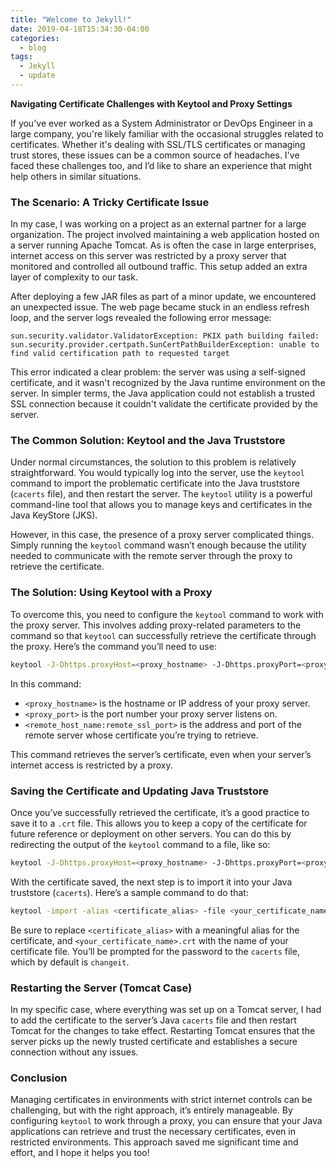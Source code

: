 ```yaml
---
title: "Welcome to Jekyll!"
date: 2019-04-18T15:34:30-04:00
categories:
  - blog
tags:
  - Jekyll
  - update
---
```



**Navigating Certificate Challenges with Keytool and Proxy Settings**

If you've ever worked as a System Administrator or DevOps Engineer in a large company, you're likely familiar with the occasional struggles related to certificates. Whether it's dealing with SSL/TLS certificates or managing trust stores, these issues can be a common source of headaches. I've faced these challenges too, and I’d like to share an experience that might help others in similar situations.

### The Scenario: A Tricky Certificate Issue

In my case, I was working on a project as an external partner for a large organization. The project involved maintaining a web application hosted on a server running Apache Tomcat. As is often the case in large enterprises, internet access on this server was restricted by a proxy server that monitored and controlled all outbound traffic. This setup added an extra layer of complexity to our task.

After deploying a few JAR files as part of a minor update, we encountered an unexpected issue. The web page became stuck in an endless refresh loop, and the server logs revealed the following error message:

```
sun.security.validator.ValidatorException: PKIX path building failed: 
sun.security.provider.certpath.SunCertPathBuilderException: unable to find valid certification path to requested target
```

This error indicated a clear problem: the server was using a self-signed certificate, and it wasn't recognized by the Java runtime environment on the server. In simpler terms, the Java application could not establish a trusted SSL connection because it couldn't validate the certificate provided by the server.

### The Common Solution: Keytool and the Java Truststore

Under normal circumstances, the solution to this problem is relatively straightforward. You would typically log into the server, use the `keytool` command to import the problematic certificate into the Java truststore (`cacerts` file), and then restart the server. The `keytool` utility is a powerful command-line tool that allows you to manage keys and certificates in the Java KeyStore (JKS).

However, in this case, the presence of a proxy server complicated things. Simply running the `keytool` command wasn’t enough because the utility needed to communicate with the remote server through the proxy to retrieve the certificate.

### The Solution: Using Keytool with a Proxy

To overcome this, you need to configure the `keytool` command to work with the proxy server. This involves adding proxy-related parameters to the command so that `keytool` can successfully retrieve the certificate through the proxy. Here’s the command you’ll need to use:

```bash
keytool -J-Dhttps.proxyHost=<proxy_hostname> -J-Dhttps.proxyPort=<proxy_port> -printcert -rfc -sslserver <remote_host_name:remote_ssl_port>
```

In this command:
- `<proxy_hostname>` is the hostname or IP address of your proxy server.
- `<proxy_port>` is the port number your proxy server listens on.
- `<remote_host_name:remote_ssl_port>` is the address and port of the remote server whose certificate you’re trying to retrieve.

This command retrieves the server’s certificate, even when your server’s internet access is restricted by a proxy.

### Saving the Certificate and Updating Java Truststore

Once you’ve successfully retrieved the certificate, it’s a good practice to save it to a `.crt` file. This allows you to keep a copy of the certificate for future reference or deployment on other servers. You can do this by redirecting the output of the `keytool` command to a file, like so:

```bash
keytool -J-Dhttps.proxyHost=<proxy_hostname> -J-Dhttps.proxyPort=<proxy_port> -printcert -rfc -sslserver <remote_host_name:remote_ssl_port> >> <your_certificate_name>.crt
```

With the certificate saved, the next step is to import it into your Java truststore (`cacerts`). Here’s a sample command to do that:

```bash
keytool -import -alias <certificate_alias> -file <your_certificate_name>.crt -keystore $JAVA_HOME/lib/security/cacerts
```

Be sure to replace `<certificate_alias>` with a meaningful alias for the certificate, and `<your_certificate_name>.crt` with the name of your certificate file. You’ll be prompted for the password to the `cacerts` file, which by default is `changeit`.

### Restarting the Server (Tomcat Case)

In my specific case, where everything was set up on a Tomcat server, I had to add the certificate to the server’s Java `cacerts` file and then restart Tomcat for the changes to take effect. Restarting Tomcat ensures that the server picks up the newly trusted certificate and establishes a secure connection without any issues.

### Conclusion

Managing certificates in environments with strict internet controls can be challenging, but with the right approach, it’s entirely manageable. By configuring `keytool` to work through a proxy, you can ensure that your Java applications can retrieve and trust the necessary certificates, even in restricted environments. This approach saved me significant time and effort, and I hope it helps you too!